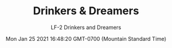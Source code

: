 ---
category: "wall_covering"
date: "Mon Jan 25 2021 16:48:20 GMT-0700 (Mountain Standard Time)"
description: "null"
designer: "Lesley Frenz"
href: "https://www.areaenvironments.com/lesle-frenz"
image_primary: "./img/LF_DrinkersAndDreamers_Art.jpg"
image_secondary: "./img/LF_DrinkersAndDreamers_Interior.jpg"
image_thumb: "./img/Lesley+Frenz.png"
manufacturer: "Area Environments"
slug: "/manufacturers/area_environments/wall_covering/drinkers_dreamers"
subtitle: "LF-2  Drinkers and Dreamers"
tags:
  - "area_environments"
  - "wall_covering"
title: "Drinkers & Dreamers"
---